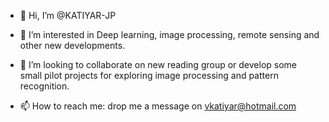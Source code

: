 - 👋 Hi, I’m @KATIYAR-JP
- 👀 I’m interested in Deep learning, image processing, remote sensing and other new developments.
  
- 💞️ I’m looking to collaborate on new reading group or develop some small pilot projects for exploring image processing and pattern recognition.
- 📫 How to reach me: drop me a message on vkatiyar@hotmail.com


<!---
KATIYAR-JP/KATIYAR-JP is a ✨ special ✨ repository because its `README.md` (this file) appears on your GitHub profile.
You can click the Preview link to take a look at your changes.
--->
